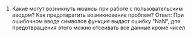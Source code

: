 1. Какие могут возникнуть нюансы при работе с пользовательским вводом? Как предотвратить возникновение проблем?
Ответ: При ошибочном вводе символов функция выдаст ошибку "NaN", для предотвращения этого можно отсеивать все данные кроме чисел